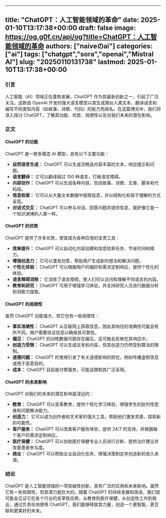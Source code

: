
---
title: "ChatGPT：人工智能领域的革命"
date: 2025-01-10T13:17:38+00:00
draft: false
image: https://og.g0f.cn/api/og?title=ChatGPT：人工智能领域的革命
authors: ["naiveのai"]
categories: ["ai"]
tags: ["chatgpt","sora","openai","Mistral AI"]
slug: "20250110131738"
lastmod: 2025-01-10T13:17:38+00:00
---
### 引言

人工智能（AI）领域正在蓬勃发展，ChatGPT 作为其最新创新之一，引起了广泛关注。这款由 OpenAI 开发的强大语言模型以其生成类似人类文本、翻译语言和编写不同类型内容（如故事、诗歌、代码）的能力而闻名。在这篇博文中，我们将深入探讨 ChatGPT，了解其功能、优势、局限性以及对我们未来的潜在影响。

### 正文

#### ChatGPT 的功能

ChatGPT 是一款多模态 AI 模型，具有以下主要功能：

- **自然语言生成：** ChatGPT 可以生成流畅且内容丰富的文本，响应提示和问题。
- **语言翻译：** 它可以翻译超过 100 种语言，打破语言障碍。
- **内容创作：** ChatGPT 可以生成各种内容，包括故事、诗歌、文章、脚本和代码段。
- **信息检索：** 它可以从大量文本数据中提取信息，并以结构化和易于理解的方式呈现。
- **对话式交互：** ChatGPT 可以参与对话，回答问题并提供信息，就好像它是一个知识渊博的人类一样。

#### ChatGPT 的优势

ChatGPT 提供了许多优势，使其成为各种应用的宝贵工具：

- **效率提升：** ChatGPT 可以自动化内容创建和信息检索任务，节省时间和精力。
- **增强创造力：** 它可以激发创意，帮助用户生成新的想法和解决问题。
- **个性化体验：** ChatGPT 可以根据用户的偏好和需求定制响应，提供个性化的体验。
- **语言障碍消除：** 它消除了语言障碍，使人们可以访问和理解不同语言的内容。
- **教育和研究：** ChatGPT 可用于增强学习体验，并支持研究人员进行数据分析和洞察力提取。

#### ChatGPT 的局限性

虽然 ChatGPT 功能强大，但它也有一些局限性：

- **事实准确性：** ChatGPT 从互联网上获取信息，因此其响应的准确性可能会有所不同。用户需要验证信息以确保其可靠性。
- **偏见：** ChatGPT 的训练数据可能存在偏见，这可能会反映在其响应中。
- **创造力受限：** ChatGPT 可以生成文本和内容，但其创造力仍然受到算法的限制。
- **道德问题：** ChatGPT 的使用引发了有关道德影响的担忧，例如传播虚假信息或用于恶意目的。
- **成本：** ChatGPT 目前是付费服务，可能会限制其广泛采用。

#### ChatGPT 的未来影响

ChatGPT 对我们的未来的潜在影响是深远的：

- **教育：** ChatGPT 可以变革教育，提供个性化学习体验，增强学生的批判性思维和问题解决能力。
- **创造力：** 它可以成为创作者和艺术家的强大工具，帮助他们激发灵感，探索新的可能性。
- **客户服务：** ChatGPT 可以改善客户服务体验，提供 24/7 的支持，并根据每个客户的需求定制响应。
- **医疗保健：** ChatGPT 可以协助医疗保健专业人员进行诊断、提供治疗建议并改善患者参与度。
- **商业：** ChatGPT 可以帮助企业自动化任务、增强决策制定并创造新的收入来源。

### 结论

ChatGPT 是人工智能领域的一项突破性创新，具有广泛的应用和未来影响。虽然它有一些局限性，但其潜力是巨大的。随着 ChatGPT 的持续发展和改进，我们很可能会见证它在各个行业的变革性应用，从教育到医疗保健、从创造性工作到商业。通过负责任地使用 ChatGPT，我们能够释放其力量，创造一个更智能、更互联和更美好的未来。